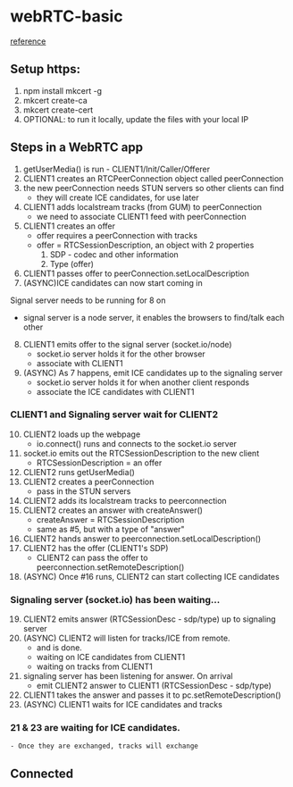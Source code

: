# webRTC-basic
[reference](https://github.com/robertbunch/webrtc-starter)
## Setup https:
1. npm install mkcert -g
2. mkcert create-ca
3. mkcert create-cert
4. OPTIONAL: to run it locally, update the files with your local IP

## Steps in a WebRTC app
1. getUserMedia() is run - CLIENT1/Init/Caller/Offerer
2. CLIENT1 creates an RTCPeerConnection object called peerConnection
3. the new peerConnection needs STUN servers so other clients can find
    - they will create ICE candidates, for use later
4. CLIENT1 adds localstream tracks (from GUM) to peerConnection
    - we need to associate CLIENT1 feed with peerConnection
5. CLIENT1 creates an offer
    - offer requires a peerConnection with tracks
    - offer = RTCSessionDescription, an object with 2 properties
        1. SDP - codec and other information
        2. Type (offer)
6. CLIENT1 passes offer to peerConnection.setLocalDescription
7. (ASYNC)ICE candidates can now start coming in

Signal server needs to be running for 8 on
- signal server is a node server, it enables the browsers to find/talk each other

8. CLIENT1 emits offer to the signal server (socket.io/node)
    - socket.io server holds it for the other browser
    - associate with CLIENT1
9. (ASYNC) As 7 happens, emit ICE candidates up to the signaling server
    - socket.io server holds it for when another client responds
    - associate the ICE candidates with CLIENT1

### CLIENT1 and Signaling server wait for CLIENT2

10. CLIENT2 loads up the webpage 
    - io.connect() runs and connects to the socket.io server
11. socket.io emits out the RTCSessionDescription to the new client
    - RTCSessionDescription = an offer
12. CLIENT2 runs getUserMedia()
13. CLIENT2 creates a peerConnection
    - pass in the STUN servers 
14. CLIENT2 adds its localstream tracks to peerconnection
15. CLIENT2 creates an answer with createAnswer()
    - createAnswer = RTCSessionDescription 
    - same as #5, but with a type of "answer"
16. CLIENT2 hands answer to peerconnection.setLocalDescription()
17. CLIENT2 has the offer (CLIENT1's SDP)
    - CLIENT2 can pass the offer to peerconnection.setRemoteDescription()
18. (ASYNC) Once #16 runs, CLIENT2 can start collecting ICE candidates 

### Signaling server (socket.io) has been waiting...

19. CLIENT2 emits answer (RTCSessionDesc - sdp/type) up to signaling server
20. (ASYNC) CLIENT2 will listen for tracks/ICE from remote. 
    - and is done. 
    - waiting on ICE candidates from CLIENT1
    - waiting on tracks from CLIENT1
21. signaling server has been listening for answer. On arrival
    - emit CLIENT2 answer to CLIENT1 (RTCSessionDesc - sdp/type)
22. CLIENT1 takes the answer and passes it to pc.setRemoteDescription()
23. (ASYNC) CLIENT1 waits for ICE candidates and tracks

### 21 & 23 are waiting for ICE candidates. 
    - Once they are exchanged, tracks will exchange

## Connected
